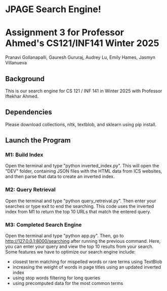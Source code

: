 # JPAGE Search Engine!
# Assignment 3 for Professor Ahmed's CS121/INF141 Winter 2025

Pranavi Gollanapalli, Gauresh Gururaj, Audrey Lu, Emily Hames, Jasmyn Villanueva

## Background

This is our search engine for CS 121 / INF 141 in Winter 2025 with Professor Iftekhar Ahmed.

## Dependencies

Please download collections, nltk, textblob, and sklearn using pip install.

## Launch the Program

### M1: Build Index
Open the terminal and type "python inverted_index.py". This will open the "DEV" folder, containing JSON files with the HTML data from ICS websites, and then parse that data to create an inverted index.

### M2: Query Retrieval
Open the terminal and type "python query_retreival.py". Then enter your searches or type exit to end the searching. This code uses the inverted index from M1 to return the top 10 URLs that match the entered query.

### M3: Completed Search Engine
Open the terminal and type "python app.py". Then, go to http://127.0.0.1:8000/searching after running the previous command. Here, you can enter your query and view the top 10 results from your search. Some features we have to optimize our search engine include:
- closest term matching for mispelled words or rare terms using TextBlob
- increasing the weight of words in page titles using an updated inverted index
- using stop words filtering for long queries
- using precomputed data for the most common terms